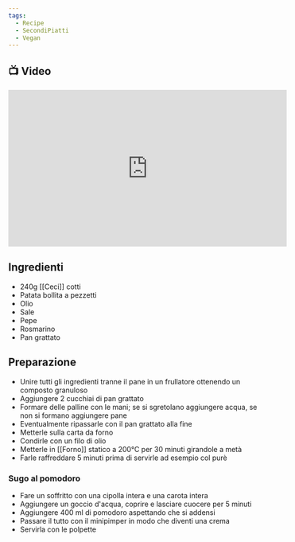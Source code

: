 ```yaml
---
tags:
  - Recipe
  - SecondiPiatti
  - Vegan
---
```

## 📺 Video

<div class="iframe-container">
  <iframe width="560" height="315" src="https://www.youtube.com/embed/qaBm0lxcDSY" title="YouTube video player" frameborder="0" allow="accelerometer; autoplay; clipboard-write; encrypted-media; gyroscope; picture-in-picture" allowfullscreen></iframe>
</div>

## Ingredienti
* 240g [[Ceci]] cotti
* Patata bollita a pezzetti
* Olio
* Sale
* Pepe
* Rosmarino
* Pan grattato


## Preparazione
* Unire tutti gli ingredienti tranne il pane in un frullatore ottenendo un composto granuloso
* Aggiungere 2 cucchiai di pan grattato
* Formare delle palline con le mani; se si sgretolano aggiungere acqua, se non si formano aggiungere pane
* Eventualmente ripassarle con il pan grattato alla fine
* Metterle sulla carta da forno
* Condirle con un filo di olio
* Metterle in [[Forno]] statico a 200°C per 30 minuti girandole a metà
* Farle raffreddare 5 minuti prima di servirle ad esempio col purè

### Sugo al pomodoro
* Fare un soffritto con una cipolla intera e una carota intera
* Aggiungere un goccio d'acqua, coprire e lasciare cuocere per 5 minuti
* Aggiungere 400 ml di pomodoro aspettando che si addensi
* Passare il tutto con il minipimper in modo che diventi una crema
* Servirla con le polpette